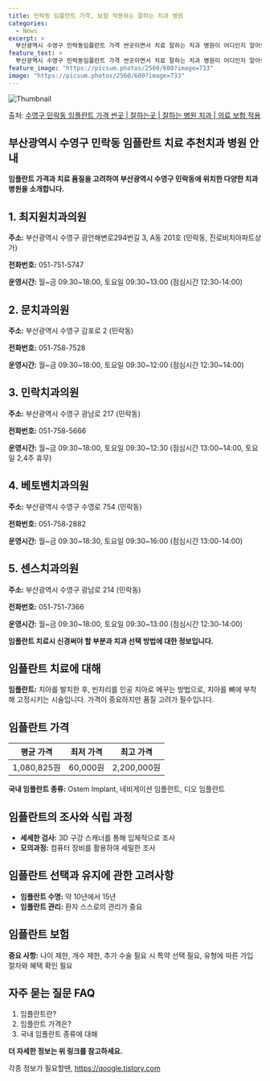 ```yaml
---
title: 민락동 임플란트 가격, 보험 적용하는 잘하는 치과 병원
categories:
  - News
excerpt: >
  부산광역시 수영구 민락동임플란트 가격 싼곳이면서 치료 잘하는 치과 병원이 어디인지 알아보도록 하겠습니다. 부산광역시 수영구 민락동에 위치한 최지원치과의원 문치과의원 민락치과의원 베토벤치과의원 센스치과의원 순서대로 안내 드리며, 임플란트 치료시 신경써야 할 부분 또한 같이 공유 드리겠습니다.2024년 임플란트 가격 살펴보기 👈 클릭임플란트 평균 가격최지원치과의원표 내에 있는 전화 번호를 클릭 하시면 최지원치과의원로 바로 전화 연결 됩니다.분류주소전화번호치과의원부산광역시 수영구 광안해변로294번길 3, A동 201호 (민락동, 진로비치아파트상가)📞051-751-5747로 전화하기최지원치과의원 위치 확인하기 👈 클릭요일운영시간월요일09:30~18:00화요일09:30~18:00수..
feature_text: >
  부산광역시 수영구 민락동임플란트 가격 싼곳이면서 치료 잘하는 치과 병원이 어디인지 알아보도록 하겠습니다. 부산광역시 수영구 민락동에 위치한 최지원치과의원 문치과의원 민락치과의원 베토벤치과의원 센스치과의원 순서대로 안내 드리며, 임플란트 치료시 신경써야 할 부분 또한 같이 공유 드리겠습니다.2024년 임플란트 가격 살펴보기 👈 클릭임플란트 평균 가격최지원치과의원표 내에 있는 전화 번호를 클릭 하시면 최지원치과의원로 바로 전화 연결 됩니다.분류주소전화번호치과의원부산광역시 수영구 광안해변로294번길 3, A동 201호 (민락동, 진로비치아파트상가)📞051-751-5747로 전화하기최지원치과의원 위치 확인하기 👈 클릭요일운영시간월요일09:30~18:00화요일09:30~18:00수..
feature_image: "https://picsum.photos/2560/600?image=733"
image: "https://picsum.photos/2560/600?image=733"
---
```


![Thumbnail](https://img1.daumcdn.net/thumb/R800x0/?scode=mtistory2&fname=https%3A%2F%2Fblog.kakaocdn.net%2Fdn%2F5lXVF%2FbtsGY7X5kvh%2F1u3eW6EDXNkxWV1ejMeaw1%2Fimg.webp)

<p>출처: <a href="https://qoogle.tistory.com/6609" rel="dofollow">수영구 민락동 임플란트 가격 싼곳 | 잘하는곳 | 잘하는 병원 치과 | 의료 보험 적용</a> </p>

## 부산광역시 수영구 민락동 임플란트 치료 추천치과 병원 안내



**임플란트 가격과 치료 품질을 고려하여 부산광역시 수영구 민락동에 위치한 다양한 치과 병원을 소개합니다.**

## **1\. 최지원치과의원**

**주소:** 부산광역시 수영구 광안해변로294번길 3, A동 201호 (민락동, 진로비치아파트상가)

**전화번호:** 051-751-5747

**운영시간:** 월~금 09:30~18:00, 토요일 09:30~13:00 (점심시간 12:30-14:00)

## **2\. 문치과의원**

**주소:** 부산광역시 수영구 감포로 2 (민락동)

**전화번호:** 051-758-7528

**운영시간:** 월~금 09:30~18:00, 토요일 09:30~12:00 (점심시간 12:30~14:00)

## **3\. 민락치과의원**

**주소:** 부산광역시 수영구 광남로 217 (민락동)

**전화번호:** 051-758-5666

**운영시간:** 월~금 09:30~18:00, 토요일 09:30~12:30 (점심시간 13:00~14:00, 토요일 2,4주 휴무)

## **4\. 베토벤치과의원**

**주소:** 부산광역시 수영구 수영로 754 (민락동)

**전화번호:** 051-758-2882

**운영시간:** 월~금 09:30~18:30, 토요일 09:30~16:00 (점심시간 13:00-14:00)

## **5\. 센스치과의원**

**주소:** 부산광역시 수영구 광남로 214 (민락동)

**전화번호:** 051-751-7366

**운영시간:** 월~금 09:30~18:00, 토요일 09:30~13:00 (점심시간 12:30-14:00)



**임플란트 치료시 신경써야 할 부분과 치과 선택 방법에 대한 정보입니다.**

## **임플란트 치료에 대해**

**임플란트:** 치아를 발치한 후, 빈자리를 인공 치아로 메꾸는 방법으로, 치아를 뼈에 부착해 고정시키는 시술입니다. 가격이 중요하지만
품질 고려가 필수입니다.

## **임플란트 가격**

**평균 가격** | **최저 가격** | **최고 가격**  
---|---|---  
1,080,825원 | 60,000원 | 2,200,000원  
  
**국내 임플란트 종류:** Ostem Implant, 네비게이션 임플란트, 디오 임플란트

## **임플란트의 조사와 식립 과정**

  * **세세한 검사:** 3D 구강 스캐너를 통해 입체적으로 조사
  * **모의과정:** 컴퓨터 장비를 활용하여 세밀한 조사

## **임플란트 선택과 유지에 관한 고려사항**

  * **임플란트 수명:** 약 10년에서 15년
  * **임플란트 관리:** 환자 스스로의 관리가 중요

## **임플란트 보험**

**중요 사항:** 나이 제한, 개수 제한, 추가 수술 필요 시 특약 선택 필요, 유형에 따른 가입 절차와 혜택 확인 필요

## **자주 묻는 질문 FAQ**

  1. 임플란트란?
  2. 임플란트 가격은?
  3. 국내 임플란트 종류에 대해

**더 자세한 정보는 위 링크를 참고하세요.**



 

각종 정보가 필요할땐, <a href="https://qoogle.tistory.com" rel="dofollow">https://qoogle.tistory.com</a>


